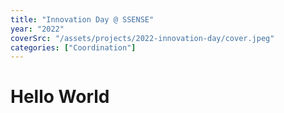 ```yaml
---
title: "Innovation Day @ SSENSE"
year: "2022"
coverSrc: "/assets/projects/2022-innovation-day/cover.jpeg"
categories: ["Coordination"]
---
```


# Hello World
